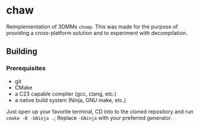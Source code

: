 # chaw
Reimplementation of 3DMMs `chomp`. This was made for the purpose of providing a cross-platform solution and to experiment with decompilation.

## Building
### Prerequisites
* git
* CMake
* a C23 capable compiler (gcc, clang, etc.)
* a native build system (Ninja, GNU make, etc.)

Just open up your favorite terminal, CD into to the cloned repository and run `cmake -B -GNinja .`; Replace `-GNinja` with your preferred generator.